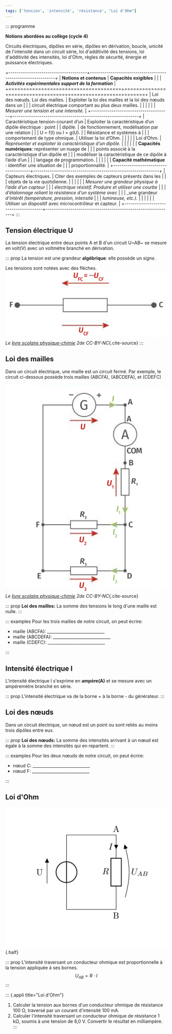 ```yaml
---
tags: ['tension', 'intensité', 'résistance', "Loi d'Ohm"]
---
```


::: programme

**Notions abordées au collège (cycle 4)**

Circuits électriques, dipôles en série, dipôles en dérivation, boucle, unicité de l'intensité dans
un circuit série, loi d'additivité des tensions, loi d'additivité des intensités, loi d'Ohm, règles de
sécurité, énergie et puissance électriques.


+--------------------------------------+-------------------------------------------------------------+
|       **Notions et contenus**        |                   **Capacités exigibles**                   |
|                                      |   **_Activités expérimentales support de la formation_**    |
+======================================+=============================================================+
| Loi des nœuds. Loi des mailles.      | Exploiter la loi des mailles et la loi des nœuds dans un    |
|                                      | circuit électrique comportant au plus deux mailles.         |
|                                      |                                                             |
|                                      | _Mesurer une tension et une intensité._                     |
+--------------------------------------+-------------------------------------------------------------+
| Caractéristique tension-courant d’un | Exploiter la caractéristique d’un dipôle électrique : point |
| dipôle.                              | de fonctionnement, modélisation par une relation            |
|                                      | U = f(I) ou I = g(U).                                       |
| Résistance et systèmes à             |                                                             |
| comportement de type ohmique.        | Utiliser la loi d’Ohm.                                      |
|                                      |                                                             |
| Loi d’Ohm.                           | _Représenter et exploiter la caractéristique d’un dipôle._  |
|                                      |                                                             |
|                                      | **Capacités numériques**: représenter un nuage de           |
|                                      | points associé à la caractéristique d’un dipôle et          |
|                                      | modéliser la caractéristique de ce dipôle à l’aide d’un     |
|                                      | langage de programmation.                                   |
|                                      |                                                             |
|                                      | **Capacité mathématique** : identifier une situation de     |
|                                      | proportionnalité.                                           |
+--------------------------------------+-------------------------------------------------------------+
| Capteurs électriques.                | Citer des exemples de capteurs présents dans les            |
|                                      | objets de la vie quotidienne.                               |
|                                      |                                                             |
|                                      | _Mesurer une grandeur physique à l’aide d’un capteur_       |
|                                      | _électrique résistif. Produire et utiliser une courbe_      |
|                                      | _d’étalonnage reliant la résistance d’un système avec_      |
|                                      | _une grandeur _d’intérêt (température, pression, intensité_ |
|                                      | _lumineuse, etc.)._                                         |
|                                      |                                                             |
|                                      | Utiliser un dispositif avec microcontrôleur et capteur.     |
+--------------------------------------+-------------------------------------------------------------+
:::


## Tension électrique U

La tension électrique entre deux points A et B d'un circuit U~AB~ se mesure en volt(V) avec un
voltmètre branché en dérivation.

::: prop
La tension est une grandeur **algébrique**: elle possède un _signe_.

Les tensions sont notées avec des flèches.
![fleche-tension.png](../../images/fleche-tension.png)_Le [livre scolaire physique-chimie](https://www.lelivrescolaire.fr/lycee/physique-chimie) 2de CC-BY-NC_{.cite-source}
:::

## Loi des mailles

Dans un circuit électrique, une maille est un circuit fermé. Par exemple, le circuit ci-dessous
possède trois mailles (ABCFA), (ABCDEFA), et (CDEFC)

![Circuit modèle](../../images/circuit-modele.png)_Le [livre scolaire physique-chimie](https://www.lelivrescolaire.fr/lycee/physique-chimie) 2de CC-BY-NC_{.cite-source}

::: prop
**Loi des mailles:** La somme des tensions le long d'une maille est nulle.
:::

::: examples
Pour les trois mailles de notre circuit, on peut écrire:

- maille (ABCFA): \_\_\_\_\_\_\_\_\_\_\_\_\_\_\_\_\_\_\_\_\_\_\_\_\_\_\_\_
- maille (ABCDEFA): \_\_\_\_\_\_\_\_\_\_\_\_\_\_\_\_\_\_\_\_\_\_\_\_\_\_\_\_
- maille (CDEFC): \_\_\_\_\_\_\_\_\_\_\_\_\_\_\_\_\_\_\_\_\_\_\_\_\_\_\_\_

:::

## Intensité électrique I

L'intensité électrique I s'exprime en **ampère(A)** et se mesure avec un ampéremètre branché en série.

::: prop
L'intensité électrique va de la borne + à la borne - du générateur.
:::

## Loi des nœuds

Dans un circuit électrique, un nœud est un point ou sont reliés au moins trois dipôles entre eux.

::: prop
**Loi des nœuds:** La somme des intensités arrivant à un nœud est égale à la somme des intensités qui en repartent.
:::

::: examples
Pour les deux nœuds de notre circuit, on peut écrire:

- nœud C: \_\_\_\_\_\_\_\_\_\_\_\_\_\_\_\_\_\_\_\_\_\_\_\_\_\_\_\_
- nœud F: \_\_\_\_\_\_\_\_\_\_\_\_\_\_\_\_\_\_\_\_\_\_\_\_\_\_\_\_

:::

## Loi d'Ohm
![circuit loi d'Ohm](../../images/loi-ohm.png){.half}

::: prop
L'intensité traversant un conducteur ohmique est proportionnelle à la tension appliquée à ses bornes.
$$
U_{AB}=R\cdot I
$$
:::

::: {.appli title="Loi d'Ohm"}
1. Calculer la tension aux bornes d'un conducteur ohmique de résistance 100 Ω, traversé par un courant d'intensité 100 mA.
2. Calculer l'intensité traversant un conducteur ohmique de résistance 1 kΩ, soumis à une tension
   de 6,0 V. Convertir le résultat en milliampère.
:::